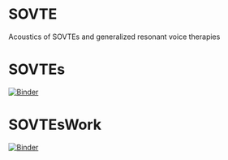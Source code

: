 # SOVTE
Acoustics of SOVTEs and generalized resonant voice therapies

# SOVTEs
[![Binder](https://mybinder.org/badge_logo.svg)](https://mybinder.org/v2/gh/MammalianVoiceProduction/SOVTE/HEAD?labpath=SOVTEs.ipynb)

# SOVTEsWork 
[![Binder](https://mybinder.org/badge_logo.svg)](https://mybinder.org/v2/gh/MammalianVoiceProduction/SOVTE/HEAD?labpath=SOVTEsWork.ipynb)
